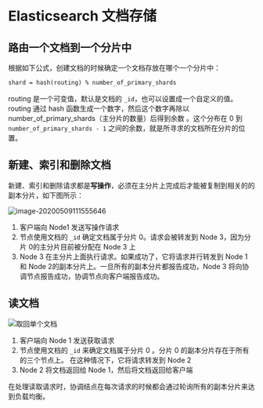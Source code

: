 # Elasticsearch 文档存储

## 路由一个文档到一个分片中

根据如下公式，创建文档的时候确定一个文档存放在哪个一个分片中：

```txt
shard = hash(routing) % number_of_primary_shards
```

routing 是一个可变值，默认是文档的 `_id`，也可以设置成一个自定义的值。 routing 通过 hash 函数生成一个数字，然后这个数字再除以 number_of_primary_shards（主分片的数量）后得到余数 。这个分布在 0 到 `number_of_primary_shards - 1` 之间的余数，就是所寻求的文档所在分片的位置。

## 新建、索引和删除文档

新建、索引和删除请求都是**写操作**，必须在主分片上完成后才能被复制到相关的的副本分片，如下图所示：

![image-20200509111555646](D:\superz\BigData-A-Question\ElasticSearch\images\image-20200509111555646.png)

1. 客户端向 Node1 发送写操作请求
2. 节点使用文档的 `_id` 确定文档属于分片 0。请求会被转发到 Node 3，因为分片 0的主分片目前被分配在 Node 3 上
3. Node 3 在主分片上面执行请求。如果成功了，它将请求并行转发到 Node 1 和 Node 2的副本分片上。一旦所有的副本分片都报告成功，Node 3 将向协调节点报告成功，协调节点向客户端报告成功。

## 读文档

![取回单个文档](D:\superz\BigData-A-Question\ElasticSearch\images\elas_0403.png)

1. 客户端向 Node 1 发送获取请求
2. 节点使用文档的 `_id` 来确定文档属于分片 0 。分片 0 的副本分片存在于所有的三个节点上。 在这种情况下，它将请求转发到 Node 2
3. Node 2 将文档返回给 Node 1，然后将文档返回给客户端

在处理读取请求时，协调结点在每次请求的时候都会通过轮询所有的副本分片来达到负载均衡。